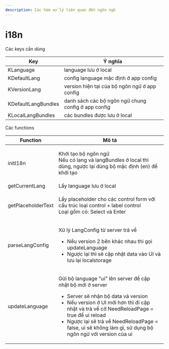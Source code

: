```yaml
---
description: Các hàm xử lý liên quan đến ngôn ngữ
---
```


# i18n

Các keys cần dùng

| Key                 | Ý nghĩa                                             |
| ------------------- | --------------------------------------------------- |
| KLanguage           | language lưu ở local                                |
| KDefaultLang        | config language mặc định ở app config               |
| KVersionLang        | version hiện tại của bộ ngôn ngữ ở app config       |
| KDefaultLangBundles | danh sách các bộ ngôn ngữ chung config ở app config |
| KLocalLangBundles   | các bundles được lưu ở local                        |

Các functions

| Function           | Mô tả                                                                                                                                                                                                                                                                                                                                 |
| ------------------ | ------------------------------------------------------------------------------------------------------------------------------------------------------------------------------------------------------------------------------------------------------------------------------------------------------------------------------------- |
| initI18n           | <p>Khởi tạo bộ ngôn ngữ<br>Nếu có lang và langBundles ở local thì dùng, ngược lại dùng bộ mặc định (en) để khởi tạo</p>                                                                                                                                                                                                               |
| getCurrentLang     | Lấy language lưu ở local                                                                                                                                                                                                                                                                                                              |
| getPlaceholderText | <p>Lấy placeholder cho các control form với cấu trúc loại control + label control<br>Loại gồm có: Select và Enter</p>                                                                                                                                                                                                                 |
| parseLangConfig    | <p>Xử lý LangConfig từ server trả về</p><ul><li>Nếu version 2 bên khác nhau thì gọi updateLanguage</li><li>Ngược lại thì sẽ cập nhật data vào UI và lưu lại localstorage</li></ul>                                                                                                                                                    |
| updateLanguage     | <p>Gửi bộ language "ui" lên server để cập nhật bộ mới ở server</p><ul><li>Server sẽ nhận bộ data và version</li><li>Nếu version ở UI mới hơn thì đi cập nhật và trả về cờ NeedReloadPage = true để ui reload</li><li>Ngược lại sẽ trả về NeedReloadPage = false, ui sẽ không làm gì, sử dụng bộ ngôn ngữ với version của ui</li></ul> |

